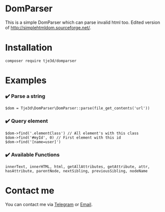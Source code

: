 # DomParser
This is a simple DomParser which can parse invalid html too. Edited version of http://simplehtmldom.sourceforge.net/.
# Installation
`composer require tje3d/domparser`
# Examples
### ✔️ Parse a string
```
$dom = Tje3d\DomParser\DomParser::parse(file_get_contents('url'))
```
### ✔️ Query element
```
$dom->find('.elementClass') // All element's with this class
$dom->find('#myId', 0) // First element with this id
$dom->find('[name=user]')
```
### ✔️ Available Functions
```
innerText, innerHTML, html, getAllAttributes, getAttribute, attr, hasAttribute, parentNode, nextSibling, previousSibling, nodeName
```

# Contact me
You can contact me via [Telegram](https://telegram.me/tje3d) or [Email](mailto:tje3d@yahoo.com).
